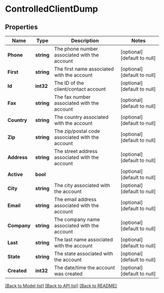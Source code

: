# ControlledClientDump

## Properties
Name | Type | Description | Notes
------------ | ------------- | ------------- | -------------
**Phone** | **string** | The phone number associated with the account | [optional] [default to null]
**First** | **string** | The first name associated with the account | [optional] [default to null]
**Id** | **int32** | The ID of the client/contact account | [optional] [default to null]
**Fax** | **string** | The fax number associated with the account | [optional] [default to null]
**Country** | **string** | The country associated with the account | [optional] [default to null]
**Zip** | **string** | The zip/postal code associated with the account | [optional] [default to null]
**Address** | **string** | The street address associated with the account | [optional] [default to null]
**Active** | **bool** |  | [optional] [default to null]
**City** | **string** | The city associated with the account | [optional] [default to null]
**Email** | **string** | The email address associated with the account | [optional] [default to null]
**Company** | **string** | The company name associated with the account | [optional] [default to null]
**Last** | **string** | The last name associated with the account | [optional] [default to null]
**State** | **string** | The state associated with the account | [optional] [default to null]
**Created** | **int32** | The date/time the account was created | [optional] [default to null]

[[Back to Model list]](../README.md#documentation-for-models) [[Back to API list]](../README.md#documentation-for-api-endpoints) [[Back to README]](../README.md)


